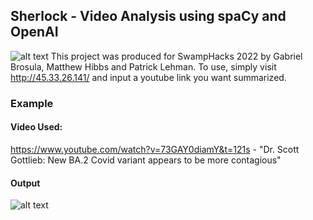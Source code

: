 ## Sherlock - Video Analysis using spaCy and OpenAI

![alt text](https://github.com/plehman2000/swamphacks/blob/main/imgs/im1.png?raw=true)
This project was produced for SwampHacks 2022 by Gabriel Brosula, Matthew Hibbs and Patrick Lehman. To use, simply visit http://45.33.26.141/ and input a youtube link you want summarized.
### Example
#### Video Used: 
https://www.youtube.com/watch?v=73GAY0diamY&t=121s - "Dr. Scott Gottlieb: New BA.2 Covid variant appears to be more contagious"

#### Output
![alt text](https://github.com/plehman2000/swamphacks/blob/main/imgs/im2.png?raw=true)


